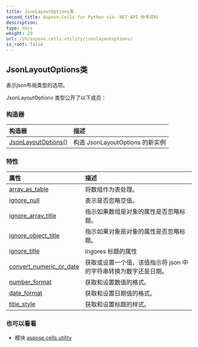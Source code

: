 ```yaml
---
title: JsonLayoutOptions类
second_title: Aspose.Cells for Python via .NET API 参考资料
description:
type: docs
weight: 20
url: /zh/aspose.cells.utility/jsonlayoutoptions/
is_root: false
---
```

## JsonLayoutOptions类
表示json布局类型的选项。



JsonLayoutOptions 类型公开了以下成员：

### 构造器
|构造器|描述|
| :- | :- |
| [JsonLayoutOptions()](/cells/python-net/zh/aspose.cells.utility/jsonlayoutoptions/__init__/#) |构造 JsonLayoutOptions 的新实例|


### 特性
|属性|描述|
| :- | :- |
| [array_as_table](/cells/python-net/zh/aspose.cells.utility/jsonlayoutoptions/array_as_table) |将数组作为表处理。|
| [ignore_null](/cells/python-net/zh/aspose.cells.utility/jsonlayoutoptions/ignore_null) |表示是否忽略空值。|
| [ignore_array_title](/cells/python-net/zh/aspose.cells.utility/jsonlayoutoptions/ignore_array_title) |指示如果数组是对象的属性是否忽略标题。|
| [ignore_object_title](/cells/python-net/zh/aspose.cells.utility/jsonlayoutoptions/ignore_object_title) |指示如果对象是对象的属性是否忽略标题。|
| [ignore_title](/cells/python-net/zh/aspose.cells.utility/jsonlayoutoptions/ignore_title) | Ingores 标题的属性|
| [convert_numeric_or_date](/cells/python-net/zh/aspose.cells.utility/jsonlayoutoptions/convert_numeric_or_date) |获取或设置一个值，该值指示将 json 中的字符串转换为数字还是日期。|
| [number_format](/cells/python-net/zh/aspose.cells.utility/jsonlayoutoptions/number_format) |获取和设置数值的格式。|
| [date_format](/cells/python-net/zh/aspose.cells.utility/jsonlayoutoptions/date_format) |获取和设置日期值的格式。|
| [title_style](/cells/python-net/zh/aspose.cells.utility/jsonlayoutoptions/title_style) |获取和设置标题的样式。|



### 也可以看看
* 模块 [aspose.cells.utility](..)
